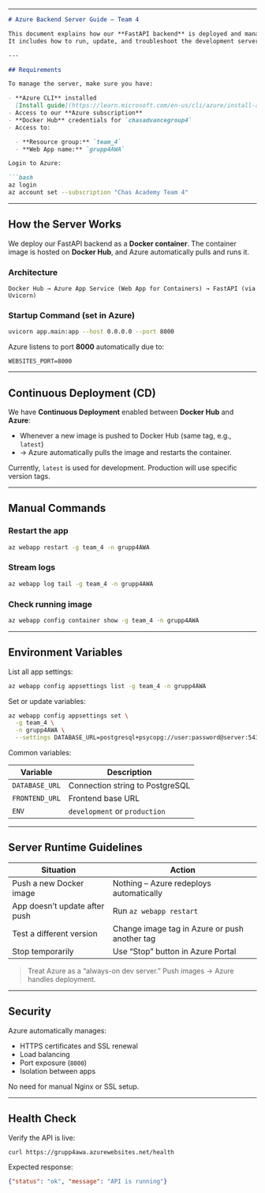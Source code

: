 
---

````markdown
# Azure Backend Server Guide – Team 4

This document explains how our **FastAPI backend** is deployed and managed in **Azure App Service** using **Docker containers**.  
It includes how to run, update, and troubleshoot the development server.

---

## Requirements

To manage the server, make sure you have:

- **Azure CLI** installed  
  [Install guide](https://learn.microsoft.com/en-us/cli/azure/install-azure-cli)  
- Access to our **Azure subscription**  
- **Docker Hub** credentials for `chasadvancegroup4`  
- Access to:

  - **Resource group:** `team_4`  
  - **Web App name:** `grupp4AWA`  

Login to Azure:

```bash
az login
az account set --subscription "Chas Academy Team 4"
````

---

## How the Server Works

We deploy our FastAPI backend as a **Docker container**.
The container image is hosted on **Docker Hub**, and Azure automatically pulls and runs it.

### Architecture

```
Docker Hub → Azure App Service (Web App for Containers) → FastAPI (via Uvicorn)
```

### Startup Command (set in Azure)

```bash
uvicorn app.main:app --host 0.0.0.0 --port 8000
```

Azure listens to port **8000** automatically due to:

```
WEBSITES_PORT=8000
```

---

## Continuous Deployment (CD)

We have **Continuous Deployment** enabled between **Docker Hub** and **Azure**:

* Whenever a new image is pushed to Docker Hub (same tag, e.g., `latest`)
* → Azure automatically pulls the image and restarts the container.

Currently, `latest` is used for development. Production will use specific version tags.

---

## Manual Commands

### Restart the app

```bash
az webapp restart -g team_4 -n grupp4AWA
```

### Stream logs

```bash
az webapp log tail -g team_4 -n grupp4AWA
```

### Check running image

```bash
az webapp config container show -g team_4 -n grupp4AWA
```

---

## Environment Variables

List all app settings:

```bash
az webapp config appsettings list -g team_4 -n grupp4AWA
```

Set or update variables:

```bash
az webapp config appsettings set \
  -g team_4 \
  -n grupp4AWA \
  --settings DATABASE_URL=postgresql+psycopg://user:password@server:5432/dbname
```

Common variables:

| Variable       | Description                     |
| -------------- | ------------------------------- |
| `DATABASE_URL` | Connection string to PostgreSQL |
| `FRONTEND_URL` | Frontend base URL               |
| `ENV`          | `development` or `production`   |

---

## Server Runtime Guidelines

| Situation                     | Action                                        |
| ----------------------------- | --------------------------------------------- |
| Push a new Docker image       | Nothing – Azure redeploys automatically       |
| App doesn’t update after push | Run `az webapp restart`                       |
| Test a different version      | Change image tag in Azure or push another tag |
| Stop temporarily              | Use “Stop” button in Azure Portal             |

> Treat Azure as a “always-on dev server.” Push images → Azure handles deployment.

---

## Security

Azure automatically manages:

* HTTPS certificates and SSL renewal
* Load balancing
* Port exposure (`8000`)
* Isolation between apps

No need for manual Nginx or SSL setup.

---

## Health Check

Verify the API is live:

```bash
curl https://grupp4awa.azurewebsites.net/health
```

Expected response:

```json
{"status": "ok", "message": "API is running"}
```